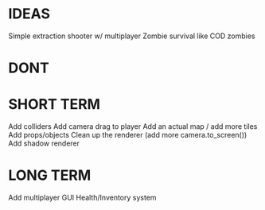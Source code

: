 # IDEAS

Simple extraction shooter w/ multiplayer
Zombie survival like COD zombies

# DONT


# SHORT TERM
Add colliders
Add camera drag to player
Add an actual map / add more tiles
Add props/objects
Clean up the renderer (add more camera.to_screen())
Add shadow renderer

# LONG TERM
Add multiplayer
GUI
Health/Inventory system
